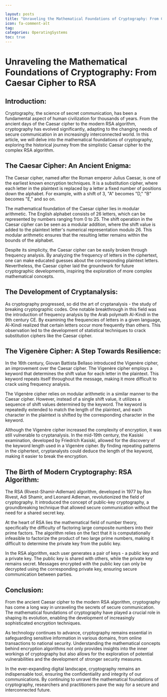 ```yaml
---

layout: posts
title: "Unraveling the Mathematical Foundations of Cryptography: From Caesar Cipher to RSA"
icon: fa-comment-alt
tag:      
categories: OperatingSystems
toc: true
---
```




# Unraveling the Mathematical Foundations of Cryptography: From Caesar Cipher to RSA

## Introduction:

Cryptography, the science of secret communication, has been a fundamental aspect of human civilization for thousands of years. From the ancient days of the Caesar cipher to the modern RSA algorithm, cryptography has evolved significantly, adapting to the changing needs of secure communication in an increasingly interconnected world. In this article, we will delve into the mathematical foundations of cryptography, exploring the historical journey from the simplistic Caesar cipher to the complex RSA algorithm.

## The Caesar Cipher: An Ancient Enigma:

The Caesar cipher, named after the Roman emperor Julius Caesar, is one of the earliest known encryption techniques. It is a substitution cipher, where each letter in the plaintext is replaced by a letter a fixed number of positions down the alphabet. For example, with a shift of 3, "A" becomes "D," "B" becomes "E," and so on.

The mathematical foundation of the Caesar cipher lies in modular arithmetic. The English alphabet consists of 26 letters, which can be represented by numbers ranging from 0 to 25. The shift operation in the Caesar cipher can be seen as a modular addition, where the shift value is added to the plaintext letter's numerical representation modulo 26. This modular arithmetic ensures that the resulting letter remains within the bounds of the alphabet.

Despite its simplicity, the Caesar cipher can be easily broken through frequency analysis. By analyzing the frequency of letters in the ciphertext, one can make educated guesses about the corresponding plaintext letters. Nevertheless, the Caesar cipher laid the groundwork for future cryptographic developments, inspiring the exploration of more complex mathematical concepts.

## The Development of Cryptanalysis:

As cryptography progressed, so did the art of cryptanalysis - the study of breaking cryptographic codes. One notable breakthrough in this field was the introduction of frequency analysis by the Arab polymath Al-Kindi in the 9th century CE. By examining the frequencies of letters in a given language, Al-Kindi realized that certain letters occur more frequently than others. This observation led to the development of statistical techniques to crack substitution ciphers like the Caesar cipher.

## The Vigenère Cipher: A Step Towards Resilience:

In the 16th century, Giovan Battista Bellaso introduced the Vigenère cipher, an improvement over the Caesar cipher. The Vigenère cipher employs a keyword that determines the shift value for each letter in the plaintext. This keyword repeats itself throughout the message, making it more difficult to crack using frequency analysis.

The Vigenère cipher relies on modular arithmetic in a similar manner to the Caesar cipher. However, instead of a single shift value, it utilizes a sequence of shift values determined by the keyword. The keyword is repeatedly extended to match the length of the plaintext, and each character in the plaintext is shifted by the corresponding character in the keyword.

Although the Vigenère cipher increased the complexity of encryption, it was still vulnerable to cryptanalysis. In the mid-19th century, the Kasiski examination, developed by Friedrich Kasiski, allowed for the discovery of the keyword length used in a Vigenère cipher. By finding repeating patterns in the ciphertext, cryptanalysts could deduce the length of the keyword, making it easier to break the encryption.

## The Birth of Modern Cryptography: RSA Algorithm:

The RSA (Rivest-Shamir-Adleman) algorithm, developed in 1977 by Ron Rivest, Adi Shamir, and Leonard Adleman, revolutionized the field of cryptography. It introduced the concept of public-key cryptography, a groundbreaking technique that allowed secure communication without the need for a shared secret key.

At the heart of RSA lies the mathematical field of number theory, specifically the difficulty of factoring large composite numbers into their prime factors. The algorithm relies on the fact that it is computationally infeasible to factorize the product of two large prime numbers, making it difficult to determine the private key from the public key.

In the RSA algorithm, each user generates a pair of keys - a public key and a private key. The public key is shared with others, while the private key remains secret. Messages encrypted with the public key can only be decrypted using the corresponding private key, ensuring secure communication between parties.

## Conclusion:

From the ancient Caesar cipher to the modern RSA algorithm, cryptography has come a long way in unraveling the secrets of secure communication. The mathematical foundations of cryptography have played a crucial role in shaping its evolution, enabling the development of increasingly sophisticated encryption techniques.

As technology continues to advance, cryptography remains essential in safeguarding sensitive information in various domains, from online transactions to national security. Understanding the mathematical concepts behind encryption algorithms not only provides insights into the inner workings of cryptography but also allows for the exploration of potential vulnerabilities and the development of stronger security measures.

In the ever-expanding digital landscape, cryptography remains an indispensable tool, ensuring the confidentiality and integrity of our communications. By continuing to unravel the mathematical foundations of cryptography, researchers and practitioners pave the way for a secure and interconnected future.